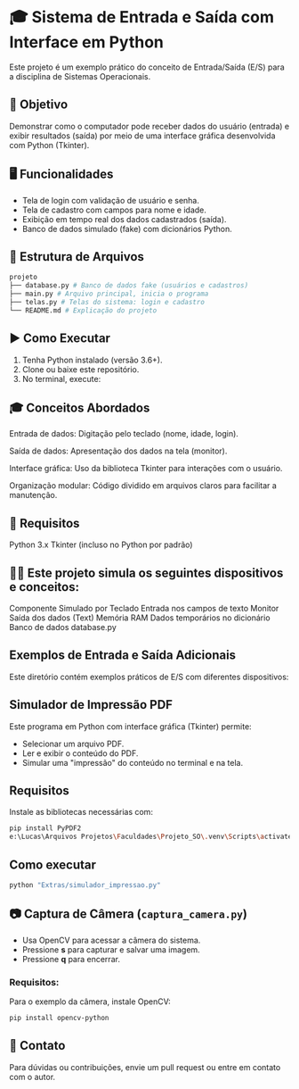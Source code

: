 ﻿# 🎓 Sistema de Entrada e Saída com Interface em Python

Este projeto é um exemplo prático do conceito de Entrada/Saída (E/S) para a disciplina de Sistemas Operacionais.

## 📌 Objetivo

Demonstrar como o computador pode receber dados do usuário (entrada) e exibir resultados (saída) por meio de uma interface gráfica desenvolvida com Python (Tkinter).

## 🖥️ Funcionalidades

- Tela de login com validação de usuário e senha.
- Tela de cadastro com campos para nome e idade.
- Exibição em tempo real dos dados cadastrados (saída).
- Banco de dados simulado (fake) com dicionários Python.

## 🧱 Estrutura de Arquivos

``` bash
projeto
├── database.py # Banco de dados fake (usuários e cadastros)
├── main.py # Arquivo principal, inicia o programa
├── telas.py # Telas do sistema: login e cadastro
└── README.md # Explicação do projeto
```

## ▶️ Como Executar

1. Tenha Python instalado (versão 3.6+).
2. Clone ou baixe este repositório.
3. No terminal, execute:


## 🎓 Conceitos Abordados

Entrada de dados: Digitação pelo teclado (nome, idade, login).

Saída de dados: Apresentação dos dados na tela (monitor).

Interface gráfica: Uso da biblioteca Tkinter para interações com o usuário.

Organização modular: Código dividido em arquivos claros para facilitar a manutenção.

## 🔧 Requisitos

Python 3.x
Tkinter (incluso no Python por padrão)

## 🧑‍🏫 Este projeto simula os seguintes dispositivos e conceitos:

Componente	Simulado por
Teclado	Entrada nos campos de texto
Monitor	Saída dos dados (Text)
Memória RAM	Dados temporários no dicionário
Banco de dados	database.py

## Exemplos de Entrada e Saída Adicionais

Este diretório contém exemplos práticos de E/S com diferentes dispositivos:

## Simulador de Impressão PDF

Este programa em Python com interface gráfica (Tkinter) permite:

- Selecionar um arquivo PDF.
- Ler e exibir o conteúdo do PDF.
- Simular uma "impressão" do conteúdo no terminal e na tela.

## Requisitos

Instale as bibliotecas necessárias com:

```bash
pip install PyPDF2
e:\Lucas\Arquivos Projetos\Faculdades\Projeto_SO\.venv\Scripts\activate
```

## Como executar

```bash
python "Extras/simulador_impressao.py"
```

## 📷 Captura de Câmera (`captura_camera.py`)
- Usa OpenCV para acessar a câmera do sistema.
- Pressione **s** para capturar e salvar uma imagem.
- Pressione **q** para encerrar.

### Requisitos:
Para o exemplo da câmera, instale OpenCV:

```bash
pip install opencv-python
```

## 📩 Contato
Para dúvidas ou contribuições, envie um pull request ou entre em contato com o autor.
